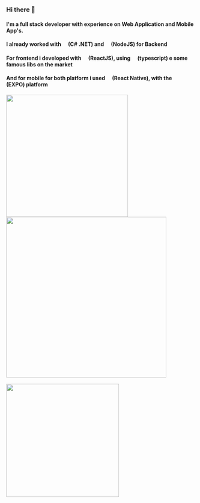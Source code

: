 ### Hi there 👋

#### I'm a full stack developer with experience on Web Application and Mobile App's. 

#### I already worked with <img src="https://seeklogo.com/images/C/c-logo-A44DB3D53C-seeklogo.com.png" width="12" /> (C# .NET) and <img src="https://static-00.iconduck.com/assets.00/node-js-icon-476x512-u55ilfsp.png" width="12" /> (NodeJS) for Backend

#### For frontend i developed with <img src="https://upload.wikimedia.org/wikipedia/commons/thumb/a/a7/React-icon.svg/512px-React-icon.svg.png" width="12" /> (ReactJS), using <img src="https://upload.wikimedia.org/wikipedia/commons/4/4c/Typescript_logo_2020.svg" width="12" /> (typescript) e some famous libs on the market

#### And for mobile for both platform i used <img src="https://upload.wikimedia.org/wikipedia/commons/thumb/a/a7/React-icon.svg/512px-React-icon.svg.png" width="12" /> (React Native), with the <img src="https://avatars.githubusercontent.com/u/12504344?s=200&v=4" width="12" /> (EXPO) platform 


<img src="https://github-readme-stats.vercel.app/api/top-langs/?username=MarceloHBoff&layout=compact&theme=cobalt" width="324" />
<img src="https://github-readme-stats.vercel.app/api?username=MarceloHBoff&show_icons=true&theme=cobalt" width="426" />

<br />
<br />

<img src="https://media2.giphy.com/media/bGgsc5mWoryfgKBx1u/giphy.gif?cid=ecf05e47cd75si8extao7yctyub9rpwgrw2ldusz9x72exi8&ep=v1_gifs_search&rid=giphy.gif&ct=g" width="300" />
